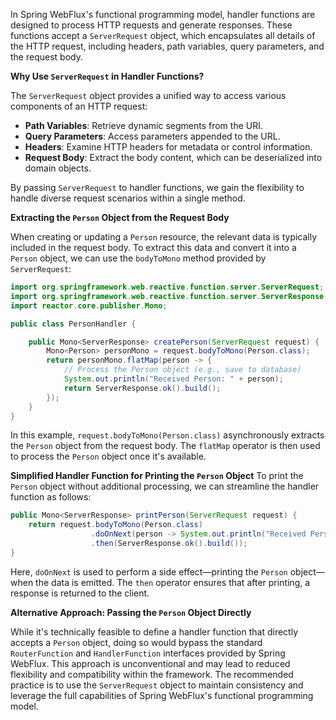 In Spring WebFlux's functional programming model, handler functions are designed to process HTTP requests and generate responses. These functions accept a `ServerRequest` object, which encapsulates all details of the HTTP request, including headers, path variables, query parameters, and the request body.  

**Why Use `ServerRequest` in Handler Functions?**

The `ServerRequest` object provides a unified way to access various components of an HTTP request:  

- **Path Variables**: Retrieve dynamic segments from the URI.  
- **Query Parameters**: Access parameters appended to the URL.  
- **Headers**: Examine HTTP headers for metadata or control information.  
- **Request Body**: Extract the body content, which can be deserialized into domain objects.  

By passing `ServerRequest` to handler functions, we gain the flexibility to handle diverse request scenarios within a single method.  

**Extracting the `Person` Object from the Request Body**

When creating or updating a `Person` resource, the relevant data is typically included in the request body. To extract this data and convert it into a `Person` object, we can use the `bodyToMono` method provided by `ServerRequest`:  

```java
import org.springframework.web.reactive.function.server.ServerRequest;
import org.springframework.web.reactive.function.server.ServerResponse;
import reactor.core.publisher.Mono;

public class PersonHandler {

    public Mono<ServerResponse> createPerson(ServerRequest request) {
        Mono<Person> personMono = request.bodyToMono(Person.class);
        return personMono.flatMap(person -> {
            // Process the Person object (e.g., save to database)
            System.out.println("Received Person: " + person);
            return ServerResponse.ok().build();
        });
    }
}
```


In this example, `request.bodyToMono(Person.class)` asynchronously extracts the `Person` object from the request body. The `flatMap` operator is then used to process the `Person` object once it's available.  

**Simplified Handler Function for Printing the `Person` Object**
To print the `Person` object without additional processing, we can streamline the handler function as follows:  

```java
public Mono<ServerResponse> printPerson(ServerRequest request) {
    return request.bodyToMono(Person.class)
                  .doOnNext(person -> System.out.println("Received Person: " + person))
                  .then(ServerResponse.ok().build());
}
```


Here, `doOnNext` is used to perform a side effect—printing the `Person` object—when the data is emitted. The `then` operator ensures that after printing, a response is returned to the client.  

**Alternative Approach: Passing the `Person` Object Directly**

While it's technically feasible to define a handler function that directly accepts a `Person` object, doing so would bypass the standard `RouterFunction` and `HandlerFunction` interfaces provided by Spring WebFlux. This approach is unconventional and may lead to reduced flexibility and compatibility within the framework. The recommended practice is to use the `ServerRequest` object to maintain consistency and leverage the full capabilities of Spring WebFlux's functional programming model.  
